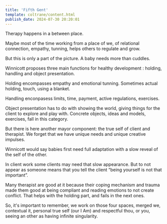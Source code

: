 ```yaml
---
title: 'Fifth Gent'
template: coltrane/content.html
publish_date: 2024-07-30 20:20:01
---
```


Therapy happens in a between place. 

Maybe most of the time working from a place of we, of relational connection, empathy, tunning, helps others to regulate and grow.

But this is only a part of the picture. A baby needs more than cuddles. 

Winnicott proposes three main functions for healthy development : holding, handling and object presentation. 

Holding encompasses empathy and emotional tunning. Sometimes actual holding, touch, using a blanket.

Handling enconpasess limits, time, payment, active regulations, exercises.

Object presentation has to do with showing the world, giving things for the client to explore and play with. Concrete objects, ideas and models, exercises, fall in this category.

But there is here another mayor component: the true self of client and therapist. We forget that we have unique needs and unique creative impulses.

Winnicott would say babies first need full adaptation with a slow reveal of the self of the other.

In client work some clients may need that slow appearance. But to not appear as someone means that you tell the client “being yourself is not that important”.

Many therapist are good at it because their coping mechanism and trauma made them good at being compliant and reading emotions to not create conflict. That helps with the holding part, and fails in the next ones.

So, it's important to remember, we work on those four spaces, merged we, contextual it, personal true self (our I Am) and respectful thou, or you, seeing an other as having infinite singularity.
